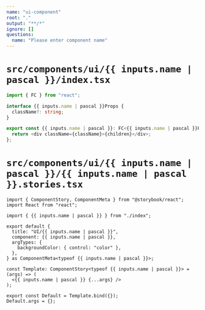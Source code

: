 ```yaml
---
name: "ui-component"
root: "."
output: "**/*"
ignore: []
questions:
  name: "Please enter component name"
---
```


# `src/components/ui/{{ inputs.name | pascal }}/index.tsx`

```ts
import { FC } from "react";

interface {{ inputs.name | pascal }}Props {
  className?: string;
}

export const {{ inputs.name | pascal }}: FC<{{ inputs.name | pascal }}Props> = ({ children, className }) => {
  return <div className={className}>{children}</div>;
};
```

# `src/components/ui/{{ inputs.name | pascal }}/{{ inputs.name | pascal }}.stories.tsx`

```tsx
import { ComponentStory, ComponentMeta } from "@storybook/react";
import React from "react";

import { {{ inputs.name | pascal }} } from "./index";

export default {
  title: "UI/{{ inputs.name | pascal }}",
  component: {{ inputs.name | pascal }},
  argTypes: {
    backgroundColor: { control: "color" },
  },
} as ComponentMeta<typeof {{ inputs.name | pascal }}>;

const Template: ComponentStory<typeof {{ inputs.name | pascal }}> = (args) => (
  <{{ inputs.name | pascal }} {...args} />
);

export const Default = Template.bind({});
Default.args = {};
```
